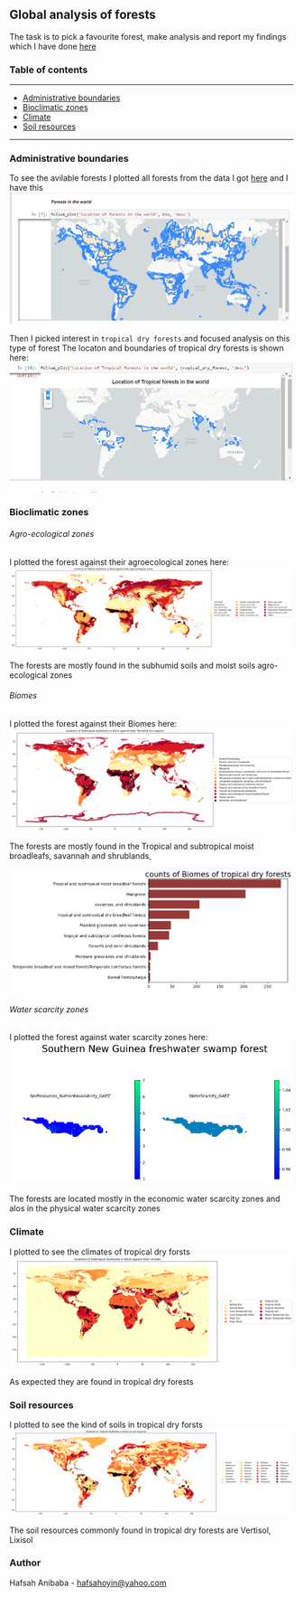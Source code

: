 ## Global analysis of forests 

The task is to pick a favourite forest, make analysis and report my findings which I have done [here](https://nbviewer.org/github/Hafsah2020/geospatial_analysis_on_Tropical_and_subtropical_moist_broadleaf_forests/blob/main/Global_analysis_of_all_forests_in_the_world.ipynb)


### Table of contents

___

* [Administrative boundaries](#Administrative-boundaries)
* [Bioclimatic zones](#Bioclimatic-zones)
* [Climate](#Climate)
* [Soil resources](#Soil-resources)

___


### Administrative boundaries

To see the avilable forests I plotted all forests from the data I got [here](https://datasets.mojaglobal.workers.dev/0:/Bioclimatic&EcologicalZones/HoldridgeLifeZones.json) and I have this
![forests in the world](Images/forests_in_the_world.JPG)

Then I picked interest in `tropical dry forests` and focused analysis on this type of forest
The locaton and boundaries of tropical dry forests is shown here:
![Tropical forests in the world](Images/tropical_forests_location.JPG)

### Bioclimatic zones

###### Agro-ecological zones

I plotted the forest against their agroecological zones here:
![Agro ecological zones](Images/agro_eco_zones.png)

The forests are mostly found in the subhumid soils and moist soils agro-ecological zones

###### Biomes

I plotted the forest against their Biomes here:
![Agro ecological zones](Images/biomes.png)

The forests are mostly found in the Tropical and subtropical moist broadleafs, savannah and shrublands,

![biomes_count](Images/terr_eco_zones_count.png)


###### Water scarcity zones

I plotted the forest against water scarcity zones here:
![Water scarcity zones](Images/fav_forest_nut_water.png)

The forests are located mostly in the economic water scarcity zones and alos in the physical water scarcity zones


### Climate
I plotted to see the climates of tropical dry forsts
![climate](Images/climate.png)

As expected they are found in tropical dry forests


### Soil resources

I plotted to see the kind of soils in tropical dry forsts
![Soil resources](Images/soil.png)

The soil resources commonly found in tropical dry forests are Vertisol,  Lixisol


### Author

Hafsah Anibaba - hafsahoyin@yahoo.com
